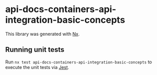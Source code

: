 # api-docs-containers-api-integration-basic-concepts

This library was generated with [Nx](https://nx.dev).

## Running unit tests

Run `nx test api-docs-containers-api-integration-basic-concepts` to execute the unit tests via [Jest](https://jestjs.io).
